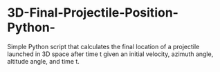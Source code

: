 # 3D-Final-Projectile-Position-Python-
Simple Python script that calculates the final location of a projectile launched in 3D space after time t given an initial velocity, azimuth angle, altitude angle, and time t.
